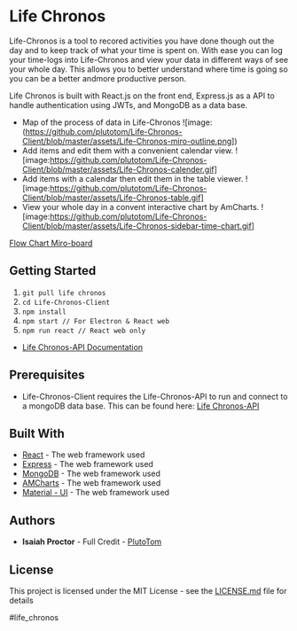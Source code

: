 # Life Chronos

Life-Chronos is a tool to recored activities you have done though out the day and to keep track of what your time is spent on. With ease you can log your time-logs into Life-Chronos and view your data in different ways of see your whole day. This allows you to better understand where time is going so you can be a better andmore productive person.

Life Chronos is built with React.js on the front end, Express.js as a API to handle authentication using JWTs, and MongoDB as a data base.

- Map of the process of data in Life-Chronos
  ![image:(https://github.com/plutotom/Life-Chronos-Client/blob/master/assets/Life-Chronos-miro-outline.png])
- Add items and edit them with a convenient calendar view.
  ![image:https://github.com/plutotom/Life-Chronos-Client/blob/master/assets/Life-Chronos-calender.gif]
- Add items with a calendar then edit them in the table viewer.
  ![image:https://github.com/plutotom/Life-Chronos-Client/blob/master/assets/Life-Chronos-table.gif]
- View your whole day in a convent interactive chart by AmCharts.
  ![image:https://github.com/plutotom/Life-Chronos-Client/blob/master/assets/Life-Chronos-sidebar-time-chart.gif]

[Flow Chart Miro-board](https://miro.com/app/board/o9J_lQSgT5o=/)

## Getting Started

1. `git pull life chronos`
2. `cd Life-Chronos-Client`
3. `npm install`
4. `npm start // For Electron & React web`
5. `npm run react // React web only`

- [Life Chronos-API Documentation](https://documenter.getpostman.com/view/11510427/TVt19QSo)

## Prerequisites

- Life-Chronos-Client requires the Life-Chronos-API to run and connect to a mongoDB data base. This can be found here: [Life Chronos-API](https://github.com/plutotom/Life-Chronos-API)

## Built With

- [React](https://reactjs.org/) - The web framework used
- [Express](https://expressjs.com/) - The web framework used
- [MongoDB](https://www.mongodb.com) - The web framework used
- [AMCharts](https://www.amcharts.com/) - The web framework used
- [Material - UI](https://material-ui.com/) - The web framework used

## Authors

- **Isaiah Proctor** - Full Credit - [PlutoTom](https://github.com/plutotom)

## License

This project is licensed under the MIT License - see the [LICENSE.md](LICENSE.md) file for details

#life_chronos
